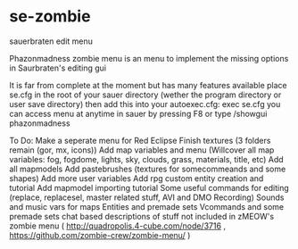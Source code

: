 se-zombie
=========

sauerbraten edit menu

Phazonmadness zombie menu is an menu to implement the missing options in Saurbraten's editing gui

It is far from complete at the moment but has many features available
place se.cfg in the root of your sauer directory (wether the program directory or user save directory)
then add this into your autoexec.cfg: exec se.cfg
you can access menu at anytime in sauer by pressing F8 or type /showgui phazonmadness

To Do: 
 Make a seperate menu for Red Eclipse
 Finish textures (3 folders remain (gor, mx, icons))
 Add map variables and menu (Willcover all map variables: fog, fogdome, lights, sky, clouds, grass, materials, title, etc)
 Add all mapmodels
 Add pastebrushes (textures for somecommeands and some shapes)
 Add more user variables
 Add rpg custom entity creation and tutorial
 Add mapmodel importing tutorial
 Some useful commands for editing (replace, replacesel, master related stuff, AVI and DMO Recording)
 Sounds and music vars for maps
 Entities and premade sets
 Vcommands and some premade sets
 chat based descriptions of stuff not included in zMEOW's zombie menu ( http://quadropolis.4-cube.com/node/3716 , https://github.com/zombie-crew/zombie-menu/ )
